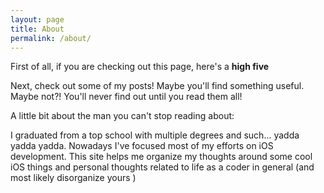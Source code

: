 ```yaml
---
layout: page
title: About
permalink: /about/
---
```


First of all, if you are checking out this page, here's a **high five**

Next, check out some of my posts! Maybe you'll find something useful. Maybe not?! You'll never find out until you read them all!

A little bit about the man you can't stop reading about:

I graduated from a top school with multiple degrees and such... yadda yadda yadda. Nowadays I've focused most of my efforts on iOS development. This site helps me organize my thoughts around some cool iOS things and personal thoughts related to life as a coder in general (and most likely disorganize yours )
